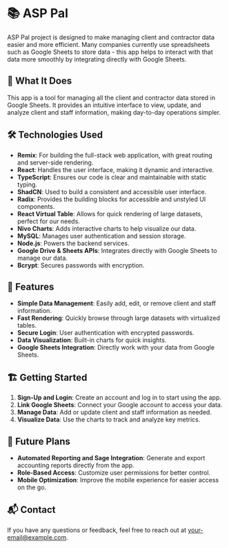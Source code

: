 # 📚 ASP Pal

ASP Pal project is designed to make managing client and contractor data easier and more efficient. Many companies currently use spreadsheets such as Google Sheets to store data - this app helps to interact with that data more smoothly by integrating directly with Google Sheets.

## 🌟 What It Does

This app is a tool for managing all the client and contractor data stored in Google Sheets. It provides an intuitive interface to view, update, and analyze client and staff information, making day-to-day operations simpler.

## 🛠️ Technologies Used

- **Remix**: For building the full-stack web application, with great routing and server-side rendering.
- **React**: Handles the user interface, making it dynamic and interactive.
- **TypeScript**: Ensures our code is clear and maintainable with static typing.
- **ShadCN**: Used to build a consistent and accessible user interface.
- **Radix**: Provides the building blocks for accessible and unstyled UI components.
- **React Virtual Table**: Allows for quick rendering of large datasets, perfect for our needs.
- **Nivo Charts**: Adds interactive charts to help visualize our data.
- **MySQL**: Manages user authentication and session storage.
- **Node.js**: Powers the backend services.
- **Google Drive & Sheets APIs**: Integrates directly with Google Sheets to manage our data.
- **Bcrypt**: Secures passwords with encryption.

## 🚀 Features

- **Simple Data Management**: Easily add, edit, or remove client and staff information.
- **Fast Rendering**: Quickly browse through large datasets with virtualized tables.
- **Secure Login**: User authentication with encrypted passwords.
- **Data Visualization**: Built-in charts for quick insights.
- **Google Sheets Integration**: Directly work with your data from Google Sheets.

## 🏗️ Getting Started

1. **Sign-Up and Login**: Create an account and log in to start using the app.
2. **Link Google Sheets**: Connect your Google account to access your data.
3. **Manage Data**: Add or update client and staff information as needed.
4. **Visualize Data**: Use the charts to track and analyze key metrics.

## 🌱 Future Plans

- **Automated Reporting and Sage Integration**: Generate and export accounting reports directly from the app.
- **Role-Based Access**: Customize user permissions for better control.
- **Mobile Optimization**: Improve the mobile experience for easier access on the go.

## 📬 Contact

If you have any questions or feedback, feel free to reach out at [your-email@example.com](mailto:your-email@example.com).
